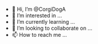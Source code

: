 - 👋 Hi, I’m @CorgiDogA
- 👀 I’m interested in ...
- 🌱 I’m currently learning ...
- 💞️ I’m looking to collaborate on ...
- 📫 How to reach me ...

<!---
CorgiDogA/CorgiDogA is a ✨ special ✨ repository because its `README.md` (this file) appears on your GitHub profile.
You can click the Preview link to take a look at your changes.
--->
